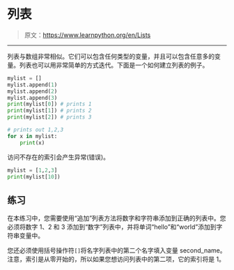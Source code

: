 # 列表

> 原文：<https://www.learnpython.org/en/Lists>

* * *

列表与数组非常相似。它们可以包含任何类型的变量，并且可以包含任意多的变量。列表也可以用非常简单的方式迭代。下面是一个如何建立列表的例子。

```py
mylist = []
mylist.append(1)
mylist.append(2)
mylist.append(3)
print(mylist[0]) # prints 1
print(mylist[1]) # prints 2
print(mylist[2]) # prints 3

# prints out 1,2,3
for x in mylist:
    print(x) 
```

访问不存在的索引会产生异常(错误)。

```py
mylist = [1,2,3]
print(mylist[10]) 
```

## 练习

在本练习中，您需要使用“追加”列表方法将数字和字符串添加到正确的列表中。您必须将数字 1、2 和 3 添加到“数字”列表中，并将单词“hello”和“world”添加到字符串变量中。

您还必须使用括号操作符`[]`将名字列表中的第二个名字填入变量 second_name。注意，索引是从零开始的，所以如果您想访问列表中的第二项，它的索引将是 1。